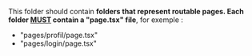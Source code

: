 This folder should contain **folders that represent routable pages. Each folder <ins>MUST</ins> contain a "page.tsx" file**, for exemple : 

- "pages/profil/page.tsx"
- "pages/login/page.tsx"